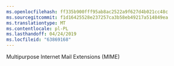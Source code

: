 ```yaml
---
ms.openlocfilehash: ff335b900fff95ab8ac2522a9f627d4b021cc48c
ms.sourcegitcommit: f1d16425528e237257ca3b58eb49217a514849ea
ms.translationtype: MT
ms.contentlocale: pl-PL
ms.lasthandoff: 04/24/2019
ms.locfileid: "63869168"
---
```

Multipurpose Internet Mail Extensions (MIME)